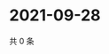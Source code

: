 # 2021-09-28

共 0 条

<!-- BEGIN WEIBO -->
<!-- 最后更新时间 Tue Sep 28 2021 04:14:16 GMT+0800 (China Standard Time) -->

<!-- END WEIBO -->
